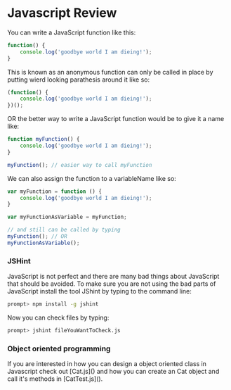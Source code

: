 Javascript Review
=================

You can write a JavaScript function like this:
```js
function() {
	console.log('goodbye world I am dieing!');
}
```

This is known as an anonymous function can only be called
in place by putting wierd looking parathesis around it like so:

```js
(function() {
	console.log('goodbye world I am dieing!');
})();
```

OR the better way to write a JavaScript function would be to
give it a name like:
```js
function myFunction() {
	console.log('goodbye world I am dieing!');
}

myFunction(); // easier way to call myFunction
```

We can also assign the function to a variableName like so:
```js
var myFunction = function () {
	console.log('goodbye world I am dieing!');
}

var myFunctionAsVariable = myFunction;

// and still can be called by typing
myFunction(); // OR
myFunctionAsVariable();
```

<h3>JSHint</h3>
JavaScript is not perfect and there are many bad things about JavaScript that should be avoided. To make sure you are not using the bad parts of JavaScript install the tool JShint by typing
to the command line:

```sh
prompt> npm install -g jshint
```

Now you can check files by typing:

```sh
prompt> jshint fileYouWantToCheck.js
```

<h3>Object oriented programming</h3>
If you are interested in how you can design a object oriented class in Javascript check out
[Cat.js]() and how you can create an Cat object and call it's methods in [CatTest.js]().